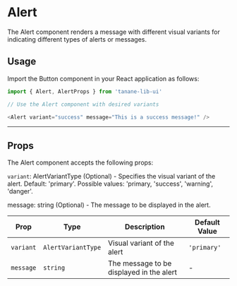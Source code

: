 # Alert

The Alert component renders a message with different visual variants for indicating different types of alerts or messages.

## Usage

Import the Button component in your React application as
follows:

```javascript
import { Alert, AlertProps } from 'tanane-lib-ui'

// Use the Alert component with desired variants

<Alert variant="success" message="This is a success message!" />
```

---

## Props
The Alert component accepts the following props:

`variant`: AlertVariantType (Optional) - Specifies the visual variant of the alert. Default: 'primary'. Possible values: 'primary, 'success', 'warning', 'danger'.

message: string (Optional) - The message to be displayed in the alert.

| Prop      | Type                     | Description                                       | Default Value |
|-----------|--------------------------|---------------------------------------------------|---------------|
| `variant` | `AlertVariantType`       | Visual variant of the alert                       | `'primary'`   |
| `message` | `string`                 | The message to be displayed in the alert          | -             |

